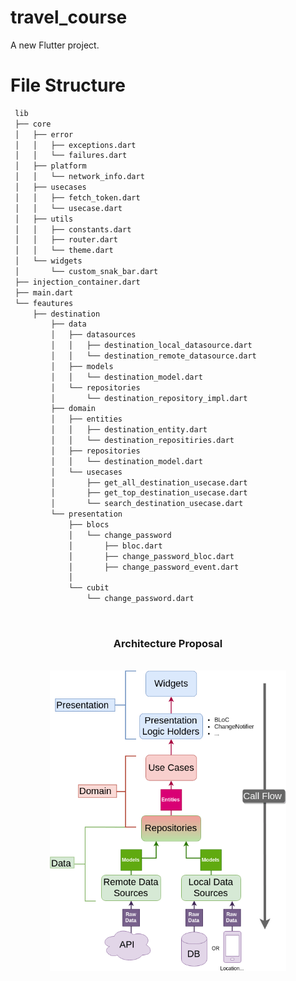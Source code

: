 # travel_course

A new Flutter project.

# File Structure

```bash
 lib
 ├── core
 │   ├── error
 │   │   ├── exceptions.dart
 │   │   └── failures.dart
 │   ├── platform
 │   │   └── network_info.dart
 │   ├── usecases
 │   │   ├── fetch_token.dart
 │   │   └── usecase.dart
 │   ├── utils
 │   │   ├── constants.dart
 │   │   ├── router.dart
 │   │   └── theme.dart
 │   └── widgets
 │       └── custom_snak_bar.dart
 ├── injection_container.dart
 ├── main.dart
 └── feautures
     ├── destination
         ├── data
         │   ├── datasources
         │   │   ├── destination_local_datasource.dart
         │   │   └── destination_remote_datasource.dart
         │   ├── models
         │   │   └── destination_model.dart
         │   └── repositories
         │       └── destination_repository_impl.dart
         ├── domain
         │   ├── entities
         │   │   ├── destination_entity.dart
         │   │   └── destination_repositiries.dart
         │   ├── repositories
         │   │   └── destination_model.dart
         │   └── usecases
         │       ├── get_all_destination_usecase.dart
         │       ├── get_top_destination_usecase.dart
         │       └── search_destination_usecase.dart
         └── presentation
             ├── blocs
             │   └── change_password
             │       ├── bloc.dart
             │       ├── change_password_bloc.dart
             │       ├── change_password_event.dart
             │  
             └── cubit
                 └── change_password.dart

```

<br />

<h3 align="center">Architecture Proposal</h3>

<br />

<img src="./architecture-proposal.png" style="display: block; margin-left: auto; margin-right: auto; width: 75%;"/>

<br />
<br />
